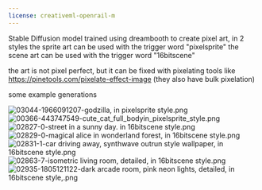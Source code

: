 ```yaml
---
license: creativeml-openrail-m
---
```

Stable Diffusion model trained using dreambooth to create pixel art, in 2 styles
the sprite art can be used with the trigger word "pixelsprite"
the scene art can be used with the trigger word "16bitscene"


the art is not pixel perfect, but it can be fixed with pixelating tools like https://pinetools.com/pixelate-effect-image (they also have bulk pixelation)


some example generations


![03044-1966091207-godzilla, in pixelsprite style.png](https://s3.amazonaws.com/moonup/production/uploads/1668023237949-63507e5e18a4f616c9dfba19.png)
![00366-443747549-cute_cat_full_bodyin_pixelsprite_style.png](https://s3.amazonaws.com/moonup/production/uploads/1668023239268-63507e5e18a4f616c9dfba19.png)
![02827-0-street in a sunny day. in 16bitscene style.png](https://s3.amazonaws.com/moonup/production/uploads/1668023288054-63507e5e18a4f616c9dfba19.png)
![02829-0-magical alice in wonderland forest, in 16bitscene style.png](https://s3.amazonaws.com/moonup/production/uploads/1668023291263-63507e5e18a4f616c9dfba19.png)
![02831-1-car driving away, synthwave outrun style wallpaper, in 16bitscene style.png](https://s3.amazonaws.com/moonup/production/uploads/1668023267399-63507e5e18a4f616c9dfba19.png)
![02863-7-isometric living room, detailed, in 16bitscene style.png](https://s3.amazonaws.com/moonup/production/uploads/1668023243698-63507e5e18a4f616c9dfba19.png)
![02935-1805121122-dark arcade room, pink neon lights, detailed, in 16bitscene style,.png](https://s3.amazonaws.com/moonup/production/uploads/1668023243346-63507e5e18a4f616c9dfba19.png)
